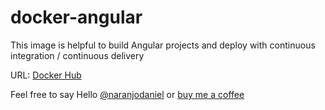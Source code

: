 # docker-angular

This image is helpful to build Angular projects and deploy with continuous integration / continuous delivery

URL: [Docker Hub](https://hub.docker.com/r/danielnaranjo/docker-angular)

Feel free to say Hello [@naranjodaniel](https://twitter.com/naranjodaniel) or [buy me a coffee](https://www.buymeacoffee.com/danielnaranjo)
